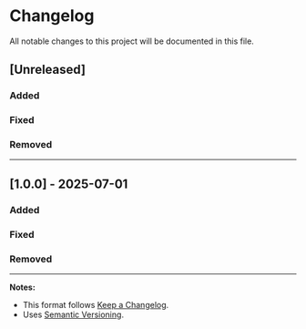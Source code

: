 # Changelog

All notable changes to this project will be documented in this file.

## [Unreleased]

### Added

### Fixed

### Removed

---

## [1.0.0] - 2025-07-01

### Added

### Fixed

### Removed

---

**Notes:**

- This format follows [Keep a Changelog](https://keepachangelog.com/).
- Uses [Semantic Versioning](https://semver.org/).
